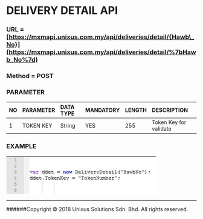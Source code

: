 # DELIVERY DETAIL API



### URL = [https://mxmapi.unixus.com.my/api/deliveries/detail/{Hawb\_No}](https://mxmapi.unixus.com.my/api/deliveries/detail/%7bHawb_No%7d)

### Method = POST

### PARAMETER

| NO | PARAMETER | DATA TYPE | MANDATORY | LENGTH | DESCRIPTION |
| :--- | :--- | :--- | :--- | :--- | :--- |
| 1 | TOKEN KEY | String | YES | 255 | Token Key for validate |



### EXAMPLE

![](/assets/deldet.JPG)

---
######Copyright © 2018 Unixus Solutions Sdn. Bhd. All rights reserved.       



